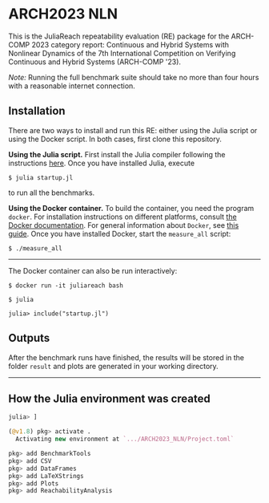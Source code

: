 # ARCH2023 NLN

This is the JuliaReach repeatability evaluation (RE) package for the ARCH-COMP
2023 category report: Continuous and Hybrid Systems with Nonlinear Dynamics
of the 7th International Competition on Verifying Continuous and Hybrid Systems
(ARCH-COMP '23).

*Note:* Running the full benchmark suite should take no more than four hours
with a reasonable internet connection.

## Installation

There are two ways to install and run this RE: either using the Julia script or
using the Docker script.
In both cases, first clone this repository.


**Using the Julia script.**
First install the Julia compiler following the instructions
[here](http://julialang.org/downloads).
Once you have installed Julia, execute

```shell
$ julia startup.jl
```

to run all the benchmarks.


**Using the Docker container.**
To build the container, you need the program `docker`.
For installation instructions on different platforms, consult
[the Docker documentation](https://docs.docker.com/install/).
For general information about `Docker`, see
[this guide](https://docs.docker.com/get-started/).
Once you have installed Docker, start the `measure_all` script:

```shell
$ ./measure_all
```

---

The Docker container can also be run interactively:

```shell
$ docker run -it juliareach bash

$ julia

julia> include("startup.jl")
```

## Outputs

After the benchmark runs have finished, the results will be stored in the folder
`result` and plots are generated in your working directory.

---

## How the Julia environment was created

```julia
julia> ]

(@v1.8) pkg> activate .
  Activating new environment at `.../ARCH2023_NLN/Project.toml`

pkg> add BenchmarkTools
pkg> add CSV
pkg> add DataFrames
pkg> add LaTeXStrings
pkg> add Plots
pkg> add ReachabilityAnalysis
```
